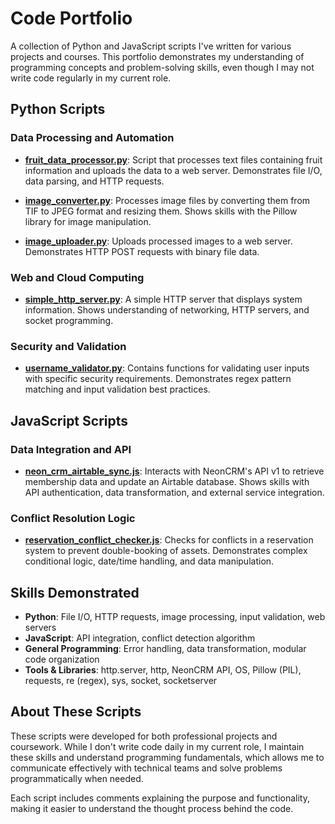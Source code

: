 # Code Portfolio

A collection of Python and JavaScript scripts I've written for various projects and courses. This portfolio demonstrates my understanding of programming concepts and problem-solving skills, even though I may not write code regularly in my current role.

## Python Scripts

### Data Processing and Automation

- **[fruit_data_processor.py](python/data_processing/fruit_data_processor.py)**: Script that processes text files containing fruit information and uploads the data to a web server. Demonstrates file I/O, data parsing, and HTTP requests.

- **[image_converter.py](python/data_processing/image_converter.py)**: Processes image files by converting them from TIF to JPEG format and resizing them. Shows skills with the Pillow library for image manipulation.

- **[image_uploader.py](python/data_processing/image_uploader.py)**: Uploads processed images to a web server. Demonstrates HTTP POST requests with binary file data.

### Web and Cloud Computing

- **[simple_http_server.py](python/web/simple_http_server.py)**: A simple HTTP server that displays system information. Shows understanding of networking, HTTP servers, and socket programming.

### Security and Validation

- **[username_validator.py](python/security/username_validator.py)**: Contains functions for validating user inputs with specific security requirements. Demonstrates regex pattern matching and input validation best practices.

## JavaScript Scripts

### Data Integration and API

- **[neon_crm_airtable_sync.js](javascript/api_integration/neon_crm_airtable_sync.js)**: Interacts with NeonCRM's API v1 to retrieve membership data and update an Airtable database. Shows skills with API authentication, data transformation, and external service integration.

### Conflict Resolution Logic

- **[reservation_conflict_checker.js](javascript/conflict_detection/reservation_conflict_checker.js)**: Checks for conflicts in a reservation system to prevent double-booking of assets. Demonstrates complex conditional logic, date/time handling, and data manipulation.

## Skills Demonstrated

- **Python**: File I/O, HTTP requests, image processing, input validation, web servers
- **JavaScript**: API integration, conflict detection algorithm
- **General Programming**: Error handling, data transformation, modular code organization
- **Tools & Libraries**:  http.server, http, NeonCRM API, OS, Pillow (PIL), requests, re (regex), sys, socket, socketserver

## About These Scripts

These scripts were developed for both professional projects and coursework. While I don't write code daily in my current role, I maintain these skills and understand programming fundamentals, which allows me to communicate effectively with technical teams and solve problems programmatically when needed.

Each script includes comments explaining the purpose and functionality, making it easier to understand the thought process behind the code.
